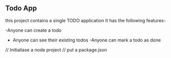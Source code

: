 ## Todo App

this project contains a single TODO application
It has the following features-

-Anyone can create a todo
- Anyone can see their existing todos
-Anyone can mark a todo as done

// Initialiase a node project
// put a package.json

